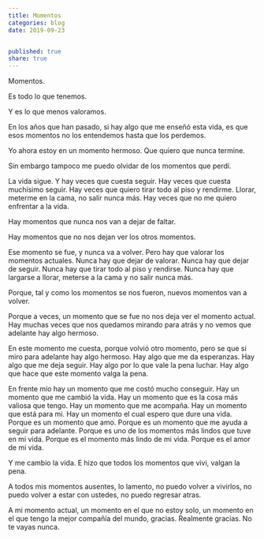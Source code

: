 ```yaml
---
title: Momentos
categories: blog
date: 2019-09-23


published: true
share: true
---
```


Momentos.

Es todo lo que tenemos.

Y es lo que menos valoramos.

En los años que han pasado, si hay algo que me enseñó esta vida, es que esos momentos no los entendemos hasta que los perdemos.

Yo ahora estoy en un momento hermoso. Que quiero que nunca termine.

Sin embargo tampoco me puedo olvidar de los momentos que perdí.

La vida sigue. Y hay veces que cuesta seguir. Hay veces que cuesta muchísimo seguir. Hay veces que quiero tirar todo al piso y rendirme. Llorar, meterme en la cama, no salir nunca más. Hay veces que no me quiero enfrentar a la vida.

Hay momentos que nunca nos van a dejar de faltar.

Hay momentos que no nos dejan ver los otros momentos.

Ese momento se fue, y nunca va a volver. Pero hay que valorar los momentos actuales. Nunca hay que dejar de valorar. Nunca hay que dejar de seguir. Nunca hay que tirar todo al piso y rendirse. Nunca hay que largarse a llorar, meterse a la cama y no salir nunca más.

Porque, tal y como los momentos se nos fueron, nuevos momentos van a volver.

Porque a veces, un momento que se fue no nos deja ver el momento actual. Hay muchas veces que nos quedamos mirando para atrás y no vemos que adelante hay algo hermoso. 

En este momento me cuesta, porque volvió otro momento, pero se que si miro para adelante hay algo hermoso. Hay algo que me da esperanzas. Hay algo que me deja seguir. Hay algo por lo que vale la pena luchar. Hay algo que hace que este momento valga la pena. 

En frente mío hay un momento que me costó mucho conseguir. Hay un momento que me cambió la vida. Hay un momento que es la cosa más valiosa que tengo. Hay un momento que me acompaña. Hay un momento que está para mi. Hay un momento el cual espero que dure una vida. Porque es un momento que amo. Porque es un momento que me ayuda a seguir para adelante. Porque es uno de los momentos más lindos que tuve en mi vida. Porque es el momento más lindo de mi vida. Porque es el amor de mi vida.

Y me cambio la vida. E hizo que todos los momentos que vivi, valgan la pena.

A todos mis momentos ausentes, lo lamento, no puedo volver a vivirlos, no puedo volver a estar con ustedes, no puedo regresar atras.

A mi momento actual, un momento en el que no estoy solo, un momento en el que tengo la mejor compañía del mundo, gracias. Realmente gracias. No te vayas nunca.
